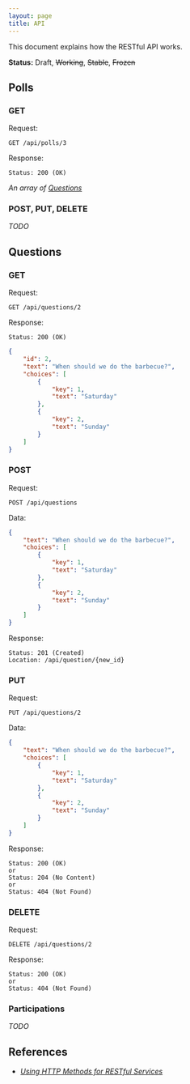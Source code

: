 ```yaml
---
layout: page
title: API
---
```


This document explains how the RESTful API works.

**Status:** Draft, ~~Working~~, ~~Stable~~, ~~Frozen~~

## Polls

### GET

Request:

```http
GET /api/polls/3
```

Response:

```http
Status: 200 (OK)
```

_An array of [Questions](#questions)_

### POST, PUT, DELETE

_TODO_

## Questions

### GET

Request:

```http
GET /api/questions/2
```

Response:

```http
Status: 200 (OK)
```

```json
{
	"id": 2,
	"text": "When should we do the barbecue?",
	"choices": [
		{
			"key": 1,
			"text": "Saturday"
		},
		{
			"key": 2,
			"text": "Sunday"
		}
	]
}
```

### POST

Request:

```http
POST /api/questions
```

Data:

```json
{
	"text": "When should we do the barbecue?",
	"choices": [
		{
			"key": 1,
			"text": "Saturday"
		},
		{
			"key": 2,
			"text": "Sunday"
		}
	]
}
```

Response:

```http
Status: 201 (Created)
Location: /api/question/{new_id}
```

### PUT

Request:

```http
PUT /api/questions/2
```

Data:

```json
{
	"text": "When should we do the barbecue?",
	"choices": [
		{
			"key": 1,
			"text": "Saturday"
		},
		{
			"key": 2,
			"text": "Sunday"
		}
	]
}
```

Response:

```http
Status: 200 (OK)
or
Status: 204 (No Content)
or
Status: 404 (Not Found)
```

### DELETE

Request:

```http
DELETE /api/questions/2
```

Response:

```http
Status: 200 (OK)
or
Status: 404 (Not Found)
```

### Participations

_TODO_

## References

- _[Using HTTP Methods for RESTful Services](http://www.restapitutorial.com/lessons/httpmethods.html)_
